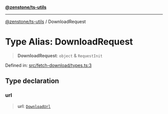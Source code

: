 [**@zenstone/ts-utils**](../README.md)

***

[@zenstone/ts-utils](../globals.md) / DownloadRequest

# Type Alias: DownloadRequest

> **DownloadRequest**: `object` & `RequestInit`

Defined in: [src/fetch-download/types.ts:3](https://github.com/janpoem/ts-utils/blob/b9219c6997c227d9b9eb09f22e1ab95d12d9260c/src/fetch-download/types.ts#L3)

## Type declaration

### url

> **url**: [`DownloadUrl`](DownloadUrl.md)
